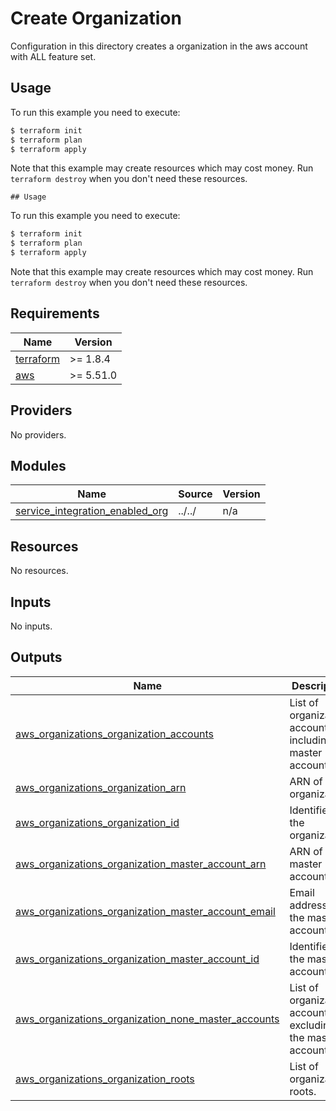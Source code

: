 # Create Organization

Configuration in this directory creates a organization in the aws account with ALL feature set.

## Usage

To run this example you need to execute:

```bash
$ terraform init
$ terraform plan
$ terraform apply
```

Note that this example may create resources which may cost money. Run `terraform destroy` when you don't need these resources.


<!-- BEGIN_TF_DOCS -->
    ## Usage

  To run this example you need to execute:

  ```bash
  $ terraform init
  $ terraform plan
  $ terraform apply
  ```

  Note that this example may create resources which may cost money. Run `terraform destroy` when you don't need these resources.

## Requirements

| Name | Version |
|------|---------|
| <a name="requirement_terraform"></a> [terraform](#requirement\_terraform) | >=  1.8.4 |
| <a name="requirement_aws"></a> [aws](#requirement\_aws) | >= 5.51.0 |

## Providers

No providers.

## Modules

| Name | Source | Version |
|------|--------|---------|
| <a name="module_service_integration_enabled_org"></a> [service\_integration\_enabled\_org](#module\_service\_integration\_enabled\_org) | ../../ | n/a |

## Resources

No resources.

## Inputs

No inputs.

## Outputs

| Name | Description |
|------|-------------|
| <a name="output_aws_organizations_organization_accounts"></a> [aws\_organizations\_organization\_accounts](#output\_aws\_organizations\_organization\_accounts) | List of organization accounts including the master account. |
| <a name="output_aws_organizations_organization_arn"></a> [aws\_organizations\_organization\_arn](#output\_aws\_organizations\_organization\_arn) | ARN of the organization. |
| <a name="output_aws_organizations_organization_id"></a> [aws\_organizations\_organization\_id](#output\_aws\_organizations\_organization\_id) | Identifier of the organization. |
| <a name="output_aws_organizations_organization_master_account_arn"></a> [aws\_organizations\_organization\_master\_account\_arn](#output\_aws\_organizations\_organization\_master\_account\_arn) | ARN of the master account. |
| <a name="output_aws_organizations_organization_master_account_email"></a> [aws\_organizations\_organization\_master\_account\_email](#output\_aws\_organizations\_organization\_master\_account\_email) | Email address of the master account. |
| <a name="output_aws_organizations_organization_master_account_id"></a> [aws\_organizations\_organization\_master\_account\_id](#output\_aws\_organizations\_organization\_master\_account\_id) | Identifier of the master account. |
| <a name="output_aws_organizations_organization_none_master_accounts"></a> [aws\_organizations\_organization\_none\_master\_accounts](#output\_aws\_organizations\_organization\_none\_master\_accounts) | List of organization accounts excluding the master account. |
| <a name="output_aws_organizations_organization_roots"></a> [aws\_organizations\_organization\_roots](#output\_aws\_organizations\_organization\_roots) | List of organization roots. |
<!-- END_TF_DOCS -->
